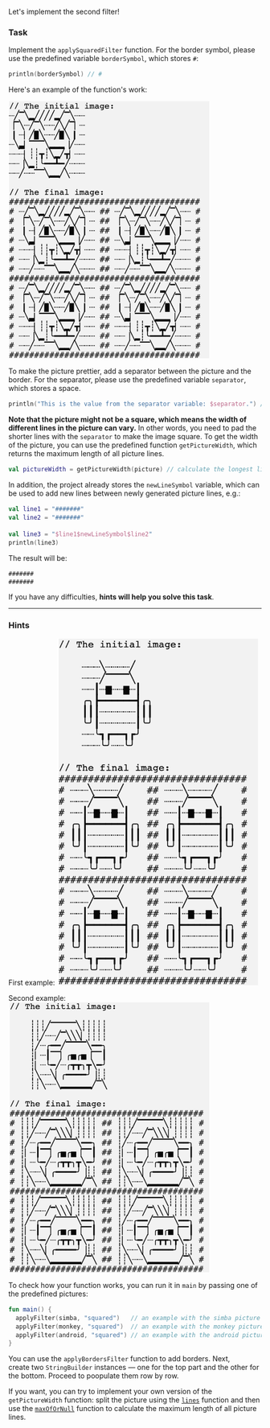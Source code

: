 Let's implement the second filter!

### Task

Implement the `applySquaredFilter` function.
For the border symbol, please use the predefined variable `borderSymbol`, which stores `#`:
```kotlin
println(borderSymbol) // #
```

<div class="hint" title="Click me to see an example of the applySquaredFilter function's work">

Here's an example of the function's work:
<p>
    <img src="../../utils/src/main/resources/images/part1/almost.done/when_hint_2.png" alt="Example of the function's work" width="400"/>
</p>
</div>

To make the picture prettier, add a separator between the picture and the border.
For the separator, please use the predefined variable `separator`, which stores a space.
```kotlin
println("This is the value from the separator variable: $separator.") // This is the value from the separator variable:  .
```

**Note that the picture might not be a square, which means the width of different lines in the picture can vary.**
In other words, you need to pad the shorter lines with the `separator` to make the image square.
To get the width of the picture, you can use the predefined function `getPictureWidth`,
which returns the maximum length of all picture lines.

<div class="hint" title="Click me to see an example of the getPictureWidth function's work">

```kotlin
val pictureWidth = getPictureWidth(picture) // calculate the longest line in the picture and returns its length
```

In addition, the project already stores the `newLineSymbol` variable, which can be used to add new lines between newly generated picture lines, e.g.:
```kotlin
val line1 = "#######"
val line2 = "#######"

val line3 = "$line1$newLineSymbol$line2"
println(line3)
```

The result will be:
```text
#######
#######
```
</div>

If you have any difficulties, **hints will help you solve this task**.

----

### Hints

<div class="hint" title="Click me to see several examples of how the applySquaredFilter function should work">

First example:
<img src="../../utils/src/main/resources/images/part1/almost.done/examples/squared/android.png" alt="Example of the function's work" width="400"/>

Second example:
<img src="../../utils/src/main/resources/images/part1/almost.done/examples/squared/monkey.png" alt="Example of the function's work" width="400"/>
</div>

<div class="hint" title="Click me to learn how to run the applySquaredFilter function with predefined pictures">

To check how your function works, you can run it in <code>main</code> by passing one of the predefined pictures:

```kotlin
fun main() {
  applyFilter(simba, "squared")   // an example with the simba picture
  applyFilter(monkey, "squared")  // an example with the monkey picture
  applyFilter(android, "squared") // an example with the android picture (this picture has different line lengths)
}
```
</div>


<div class="hint" title="Click me to learn the main idea of the algorithm">

You can use the `applyBordersFilter` function to add borders. Next,  
create two `StringBuilder` instances — one for the top part and the other for the bottom. 
Proceed to poopulate them row by row.
</div>

<div class="hint" title="Click me to learn how to implement the getPictureWidth function on your own">

If you want, you can try to implement your own version of the `getPictureWidth` function:
split the picture using the <a href="https://kotlinlang.org/api/latest/jvm/stdlib/kotlin.text/lines.html">`lines`</a> function
and then use the <a href="https://kotlinlang.org/api/latest/jvm/stdlib/kotlin.text/max-of-or-null.html">`maxOfOrNull`</a> function to calculate
the maximum length of all picture lines.
</div>

